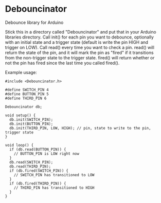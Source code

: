 # Debouncinator
Debounce library for Arduino

Stick this in a directory called "Debouncinator" and put that in your Arduino libraries directory.  Call init() for each pin you want to debounce, optionally with an initial state and a trigger state (default is write the pin HIGH and trigger on LOW).  Call read() every time you want to check a pin.  read() will return the state of the pin, and it will mark the pin as "fired" if it transitions from the non-trigger state to the trigger state.  fired() will return whether or not the pin has fired since the last time you called fired().

Example usage:

    #include <Debouncinator.h>
    
    #define SWITCH_PIN 4
    #define BUTTON_PIN 5
    #define THIRD_PIN 6
    
    Debouncinator db;
    
    void setup() {
      db.init(SWITCH_PIN);
      db.init(BUTTON_PIN);
      db.init(THIRD_PIN, LOW, HIGH); // pin, state to write to the pin, trigger state
    }
    
    void loop() {
      if (db.read(BUTTON_PIN)) {
        // BUTTON_PIN is LOW right now
      }
      db.read(SWITCH_PIN);
      db.read(THIRD_PIN);
      if (db.fired(SWITCH_PIN)) {
        // SWITCH_PIN has transitioned to LOW
      }
      if (db.fired(THIRD_PIN)) {
        // THIRD_PIN has transitioned to HIGH
      }
    }

